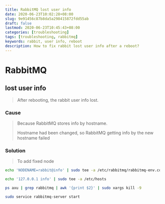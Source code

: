 ```yaml
---
title: RabbitMQ lost user info
date: 2020-06-23T10:02:28+08:00
slug: 9e91456c87b8da5a298415872fdd55ab
draft: false
lastmod: 2020-06-23T10:45:43+08:00
categories: [troubleshooting]
tags: [troubleshooting, rabbitmq]
keywords: rabbit, user info, reboot
description: How to fix rabbit lost user info after a reboot?
---
```

# RabbitMQ

## lost user info

> After rebooting, the rabbit user info lost.

### Cause

> Because RabbitMQ stores info by hostname.
>
> Hostname had been changed, so RabbitMQ getting info by the new hostname failed

### Solution

> To add fixed node

```bash
echo 'NODENAME=rabbit@info' | sudo tee -a /etc/rabbitmq/rabbitmq-env.conf

echo '127.0.0.1 info' | sudo tee -a /etc/hosts

ps axu | grep rabbitmq | awk '{print $2}' | sudo xargs kill -9

sudo service rabbitmq-server start
```